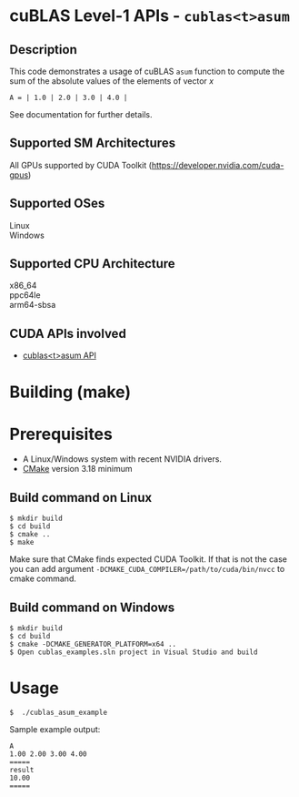 # cuBLAS Level-1 APIs - `cublas<t>asum`

## Description

This code demonstrates a usage of cuBLAS `asum` function to compute the sum of the absolute values of the elements of vector _x_

```
A = | 1.0 | 2.0 | 3.0 | 4.0 |
```

See documentation for further details.

## Supported SM Architectures

All GPUs supported by CUDA Toolkit (https://developer.nvidia.com/cuda-gpus)  

## Supported OSes

Linux  
Windows

## Supported CPU Architecture

x86_64  
ppc64le  
arm64-sbsa

## CUDA APIs involved
- [cublas\<t>asum API](https://docs.nvidia.com/cuda/cublas/index.html#cublasi-lt-t-gt-asum)

# Building (make)

# Prerequisites
- A Linux/Windows system with recent NVIDIA drivers.
- [CMake](https://cmake.org/download) version 3.18 minimum

## Build command on Linux
```
$ mkdir build
$ cd build
$ cmake ..
$ make
```
Make sure that CMake finds expected CUDA Toolkit. If that is not the case you can add argument `-DCMAKE_CUDA_COMPILER=/path/to/cuda/bin/nvcc` to cmake command.

## Build command on Windows
```
$ mkdir build
$ cd build
$ cmake -DCMAKE_GENERATOR_PLATFORM=x64 ..
$ Open cublas_examples.sln project in Visual Studio and build
```

# Usage
```
$  ./cublas_asum_example
```

Sample example output:

```
A
1.00 2.00 3.00 4.00 
=====
result
10.00
=====
```
